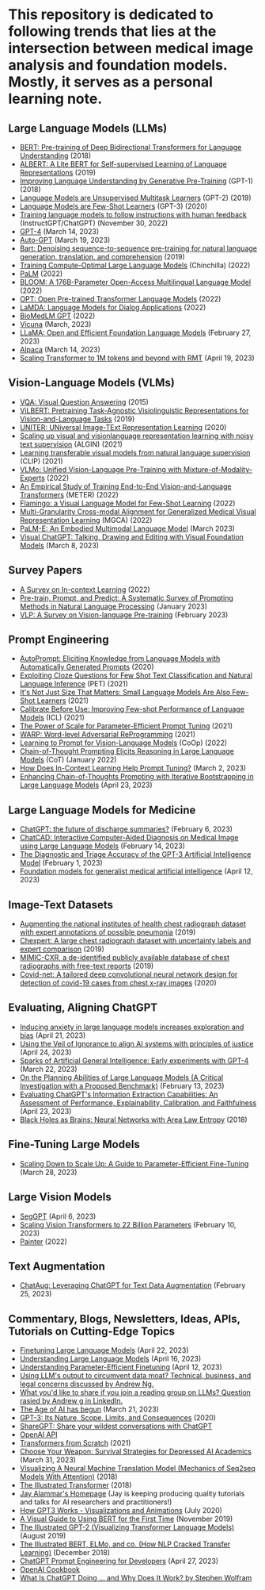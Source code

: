 # This repository is dedicated to following trends that lies at the intersection between medical image analysis and foundation models. Mostly, it serves as a personal learning note.
## Large Language Models (LLMs)
- [BERT: Pre-training of Deep Bidirectional Transformers for Language Understanding](https://arxiv.org/abs/1810.04805) (2018)
- [ALBERT: A Lite BERT for Self-supervised Learning of Language Representations](https://arxiv.org/abs/1909.11942) (2019)
- [Improving Language Understanding by Generative Pre-Training](https://www.cs.ubc.ca/~amuham01/LING530/papers/radford2018improving.pdf)  (GPT-1) (2018)
- [Language Models are Unsupervised Multitask Learners](http://static.cs.brown.edu/courses/cs146/assets/papers/language_models_are_unsupervised_multitask_learners.pdf)  (GPT-2) (2019)
- [Language Models are Few-Shot Learners](https://proceedings.neurips.cc/paper/2020/hash/1457c0d6bfcb4967418bfb8ac142f64a-Abstract.html) (GPT-3) (2020)
- [Training language models to follow instructions with human feedback](https://proceedings.neurips.cc/paper_files/paper/2022/hash/b1efde53be364a73914f58805a001731-Abstract-Conference.html) (InstructGPT/ChatGPT) (November 30, 2022)
- [GPT-4](https://cdn.openai.com/papers/gpt-4.pdf) (March 14, 2023)
- [Auto-GPT](https://github.com/Torantulino/Auto-GPT) (March 19, 2023)
- [Bart: Denoising sequence-to-sequence pre-training for natural language generation, translation, and comprehension](https://arxiv.org/pdf/1910.13461.pdf) (2019)
- [Training Compute-Optimal Large Language Models](https://arxiv.org/abs/2203.15556) (Chinchilla) (2022)
- [PaLM](https://arxiv.org/pdf/2204.02311.pdf) (2022)
- [BLOOM: A 176B-Parameter Open-Access Multilingual Language Model](https://arxiv.org/abs/2211.05100) (2022)
- [OPT: Open Pre-trained Transformer Language Models](https://arxiv.org/abs/2205.01068) (2022)
- [LaMDA: Language Models for Dialog Applications](https://arxiv.org/pdf/2201.08239.pdf) (2022)
- [BioMedLM GPT](https://crfm.stanford.edu/2022/12/15/pubmedgpt.html) (2022)
- [Vicuna](https://vicuna.lmsys.org/) (March, 2023)
- [LLaMA: Open and Efficient Foundation Language Models](https://arxiv.org/abs/2302.13971v1) (February 27, 2023)
- [Alpaca](https://github.com/tatsu-lab/stanford_alpaca) (March 14, 2023)
- [Scaling Transformer to 1M tokens and beyond with RMT](https://arxiv.org/abs/2304.11062) (April 19, 2023)

## Vision-Language Models (VLMs)
- [VQA: Visual Question Answering](https://openaccess.thecvf.com/content_iccv_2015/papers/Antol_VQA_Visual_Question_ICCV_2015_paper.pdf) (2015)
- [ViLBERT: Pretraining Task-Agnostic Visiolinguistic Representations for Vision-and-Language Tasks](https://proceedings.neurips.cc/paper/2019/hash/c74d97b01eae257e44aa9d5bade97baf-Abstract.html) (2019)
- [UNITER: UNiversal Image-TExt Representation Learning](https://link.springer.com/chapter/10.1007/978-3-030-58577-8_7) (2020)
- [Scaling up visual and visionlanguage representation learning with noisy text supervision](http://proceedings.mlr.press/v139/jia21b/jia21b.pdf) (ALGIN) (2021)
- [Learning transferable visual models from natural language supervision](http://proceedings.mlr.press/v139/radford21a/radford21a.pdf) (CLIP) (2021)
- [VLMo: Unified Vision-Language Pre-Training with Mixture-of-Modality-Experts](https://proceedings.neurips.cc/paper_files/paper/2022/hash/d46662aa53e78a62afd980a29e0c37ed-Abstract-Conference.html) (2022)
- [An Empirical Study of Training End-to-End Vision-and-Language Transformers](https://openaccess.thecvf.com/content/CVPR2022/html/Dou_An_Empirical_Study_of_Training_End-to-End_Vision-and-Language_Transformers_CVPR_2022_paper.html) (METER) (2022)
- [Flamingo: a Visual Language Model for Few-Shot Learning](https://proceedings.neurips.cc/paper_files/paper/2022/hash/960a172bc7fbf0177ccccbb411a7d800-Abstract-Conference.html) (2022)
- [Multi-Granularity Cross-modal Alignment for Generalized Medical Visual Representation Learning](https://arxiv.org/abs/2210.06044) (MGCA) (2022)
- [PaLM-E: An Embodied Multimodal Language Model](https://arxiv.org/abs/2303.03378) (March 2023)
- [Visual ChatGPT: Talking, Drawing and Editing with Visual Foundation Models](https://arxiv.org/abs/2303.04671) (March 8, 2023)

## Survey Papers
- [A Survey on In-context Learning](https://arxiv.org/abs/2301.00234) (2022)
- [Pre-train, Prompt, and Predict: A Systematic Survey of Prompting Methods in Natural Language Processing](https://dl.acm.org/doi/pdf/10.1145/3560815) (January 2023)
- [VLP: A Survey on Vision-language Pre-training](https://link.springer.com/content/pdf/10.1007/s11633-022-1369-5.pdf?pdf=button) (February 2023)

## Prompt Engineering
- [AutoPrompt: Eliciting Knowledge from Language Models with Automatically Generated Prompts](https://arxiv.org/abs/2010.15980) (2020)
- [Exploiting Cloze Questions for Few Shot Text Classification and Natural Language Inference](https://arxiv.org/abs/2001.07676) (PET) (2021)
- [It's Not Just Size That Matters: Small Language Models Are Also Few-Shot Learners](https://arxiv.org/abs/2009.07118) (2021)
- [Calibrate Before Use: Improving Few-shot Performance of Language Models](http://proceedings.mlr.press/v139/zhao21c.html) (ICL) (2021)
- [The Power of Scale for Parameter-Efficient Prompt Tuning](https://arxiv.org/abs/2104.08691) (2021)
- [WARP: Word-level Adversarial ReProgramming](https://arxiv.org/pdf/2101.00121.pdf) (2021)
- [Learning to Prompt for Vision-Language Models](https://link.springer.com/article/10.1007/s11263-022-01653-1) (CoOp) (2022)
- [Chain-of-Thought Prompting Elicits Reasoning in Large Language Models](https://arxiv.org/abs/2201.11903) (CoT) (January 2022)
- [How Does In-Context Learning Help Prompt Tuning?](https://arxiv.org/pdf/2302.10198.pdf) (March 2, 2023)
- [Enhancing Chain-of-Thoughts Prompting with Iterative Bootstrapping in Large Language Models](https://arxiv.org/abs/2304.11657) (April 23, 2023)

## Large Language Models for Medicine
- [ChatGPT: the future of discharge summaries?](https://www.thelancet.com/journals/landig/article/PIIS2589-7500(23)00021-3/fulltext) (February 6, 2023)
- [ChatCAD: Interactive Computer-Aided Diagnosis on Medical Image using Large Language Models](https://arxiv.org/abs/2302.07257) (February 14, 2023)
- [The Diagnostic and Triage Accuracy of the GPT-3 Artificial Intelligence Model](https://www.medrxiv.org/content/10.1101/2023.01.30.23285067v1) (February 1, 2023)
- [Foundation models for generalist medical artificial intelligence](https://www.nature.com/articles/s41586-023-05881-4) (April 12, 2023)

## Image-Text Datasets
- [Augmenting the national institutes of health chest radiograph dataset with expert annotations of possible pneumonia](https://pubs.rsna.org/doi/full/10.1148/ryai.2019180041) (2019)
- [Chexpert: A large chest radiograph dataset with uncertainty labels and expert comparison](https://ojs.aaai.org/index.php/AAAI/article/view/3834) (2019)
- [MIMIC-CXR, a de-identified publicly available database of chest radiographs with free-text reports](https://www.nature.com/articles/s41597-019-0322-0) (2019)
- [Covid-net: A tailored deep convolutional neural network design for detection of covid-19 cases from chest x-ray images](https://link.springer.com/content/pdf/10.1038/s41598-020-76550-z.pdf) (2020)

## Evaluating, Aligning ChatGPT
- [Inducing anxiety in large language models increases exploration and bias](https://arxiv.org/abs/2304.11111) (April 21, 2023)
- [Using the Veil of Ignorance to align AI systems with principles of justice](https://www.pnas.org/doi/10.1073/pnas.2213709120) (April 24, 2023)
- [Sparks of Artificial General Intelligence: Early experiments with GPT-4](https://arxiv.org/abs/2303.12712) (March 22, 2023)
- [On the Planning Abilities of Large Language Models (A Critical Investigation with a Proposed Benchmark)](https://arxiv.org/abs/2302.06706) (February 13, 2023)
- [Evaluating ChatGPT's Information Extraction Capabilities: An Assessment of Performance, Explainability, Calibration, and Faithfulness](https://arxiv.org/abs/2304.11633) (April 23, 2023)
- [Black Holes as Brains: Neural Networks with Area Law Entropy](https://arxiv.org/abs/1801.03918) (2018)

## Fine-Tuning Large Models
- [Scaling Down to Scale Up: A Guide to Parameter-Efficient Fine-Tuning](https://arxiv.org/abs/2303.15647) (March 28, 2023)

## Large Vision Models
- [SegGPT](https://arxiv.org/abs/2304.03284) (April 6, 2023)
- [Scaling Vision Transformers to 22 Billion Parameters](https://arxiv.org/abs/2302.05442) (February 10, 2023)
- [Painter](https://arxiv.org/abs/2212.02499) (2022)

## Text Augmentation
- [ChatAug: Leveraging ChatGPT for Text Data Augmentation](https://arxiv.org/abs/2302.13007) (February 25, 2023)

## Commentary, Blogs, Newsletters, Ideas, APIs, Tutorials on Cutting-Edge Topics
- [Finetuning Large Language Models](https://magazine.sebastianraschka.com/p/finetuning-large-language-models) (April 22, 2023)
- [Understanding Large Language Models](https://magazine.sebastianraschka.com/p/understanding-large-language-models) (April 16, 2023)
- [Understanding Parameter-Efficient Finetuning](https://sebastianraschka.com/blog/2023/llm-finetuning-llama-adapter.html) (April 12, 2023)
- [Using LLM's output to circumvent data moat? Technical, business, and legal concerns discussed by Andrew Ng.](https://www.deeplearning.ai/the-batch/issue-191/)
- [What you'd like to share if you join a reading group on LLMs? Question rasied by Andrew g in LinkedIn.](https://www.linkedin.com/feed/update/urn:li:activity:7028449312300834816/?commentUrn=urn%3Ali%3Acomment%3A%28activity%3A7028449312300834816%2C7028519126105030656%29&dashCommentUrn=urn%3Ali%3Afsd_comment%3A%287028519126105030656%2Curn%3Ali%3Aactivity%3A7028449312300834816%29)
- [The Age of AI has begun](https://www.gatesnotes.com/The-Age-of-AI-Has-Begun) (March 21, 2023)
- [GPT-3: Its Nature, Scope, Limits, and Consequences](https://link.springer.com/article/10.1007/s11023-020-09548-1) (2020)
- [ShareGPT: Share your wildest conversations with ChatGPT](https://sharegpt.com/)
- [OpenAI API](https://platform.openai.com/overview)
- [Transformers from Scratch](https://e2eml.school/transformers.html) (2021)
- [Choose Your Weapon: Survival Strategies for Depressed AI Academics](https://arxiv.org/pdf/2304.06035.pdf) (March 31, 2023)
- [Visualizing A Neural Machine Translation Model (Mechanics of Seq2seq Models With Attention)](https://jalammar.github.io/visualizing-neural-machine-translation-mechanics-of-seq2seq-models-with-attention/) (2018)
- [The Illustrated Transformer](http://jalammar.github.io/illustrated-transformer/) (2018)
- [Jay Alammar's Homepage](http://jalammar.github.io/) (Jay is keeping producing quality tutorials and talks for AI researchers and practitioners!)
- [How GPT3 Works - Visualizations and Animations](http://jalammar.github.io/how-gpt3-works-visualizations-animations/) (July 2020)
- [A Visual Guide to Using BERT for the First Time](http://jalammar.github.io/a-visual-guide-to-using-bert-for-the-first-time/) (November 2019)
- [The Illustrated GPT-2 (Visualizing Transformer Language Models)](http://jalammar.github.io/illustrated-gpt2/) (August 2019)
- [The Illustrated BERT, ELMo, and co. (How NLP Cracked Transfer Learning)](http://jalammar.github.io/illustrated-bert/) (December 2018)
- [ChatGPT Prompt Engineering for Developers](https://www.deeplearning.ai/short-courses/chatgpt-prompt-engineering-for-developers/) (April 27, 2023)
- [OpenAI Cookbook](https://github.com/openai/openai-cookbook/commits/main)
- [What Is ChatGPT Doing … and Why Does It Work? by Stephen Wolfram](https://writings.stephenwolfram.com/2023/02/what-is-chatgpt-doing-and-why-does-it-work/#beyond-basic-training)
